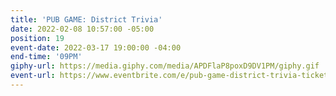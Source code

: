 ```yaml
---
title: 'PUB GAME: District Trivia'
date: 2022-02-08 10:57:00 -05:00
position: 19
event-date: 2022-03-17 19:00:00 -04:00
end-time: '09PM'
giphy-url: https://media.giphy.com/media/APDFlaP8poxD9DV1PM/giphy.gif
event-url: https://www.eventbrite.com/e/pub-game-district-trivia-tickets-265150110117
---
```


